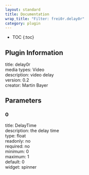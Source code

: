 ```yaml
---
layout: standard
title: Documentation
wrap_title: "Filter: frei0r.delay0r"
category: plugin
---
```

* TOC
{:toc}

## Plugin Information

title: delay0r  
media types:
Video  
description: video delay  
version: 0.2  
creator: Martin Bayer  

## Parameters

### 0

title: DelayTime    
description:
the delay time  
type: float  
readonly: no  
required: no  
minimum: 0  
maximum: 1  
default: 0  
widget: spinner  

